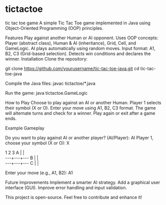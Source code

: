 # tictactoe
tic tac toe game
A simple Tic Tac Toe game implemented in Java using Object-Oriented Programming (OOP) principles.

Features
Play against another Human or AI opponent.
Uses OOP concepts: Player (abstract class), Human & AI (inheritance), Grid, Cell, and GameLogic.
AI plays automatically using random moves.
Input format: A1, B2, C3 (Grid-based selection).
Detects win conditions and declares the winner.
Installation
Clone the repository:

git clone https://github.com/yourusername/tic-tac-toe-java.git
cd tic-tac-toe-java

Compile the Java files:
javac tictactoe/*.java

Run the game:
java tictactoe.GameLogic

How to Play
Choose to play against an AI or another Human.
Player 1 selects their symbol (X or O).
Enter your move using A1, B2, C3 format.
The game will alternate turns and check for a winner.
Play again or exit after a game ends.


Example Gameplay

Do you want to play against AI or another player? (AI/Player): AI
Player 1, choose your symbol (X or O): X

  1   2   3
A   |   |   
 ---+---+---
B   |   |   
 ---+---+---
C   |   |   

Enter your move (e.g., A1, B2): A1 



Future Improvements
Implement a smarter AI strategy.
Add a graphical user interface (GUI).
Improve error handling and input validation.

This project is open-source. Feel free to contribute and enhance it!








